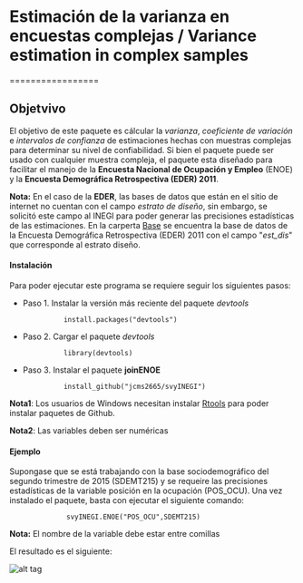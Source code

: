 # Estimación de la varianza en encuestas complejas / Variance estimation in complex samples
=================



## Objetvivo


El objetivo de este paquete es cálcular la _varianza_, _coeficiente de variación_ e _intervalos de confianza_ de estimaciones hechas con muestras complejas para determinar su nivel de confiabilidad.  Si bien el paquete puede ser usado con cualquier muestra compleja, el paquete esta diseñado para facilitar el manejo de la **Encuesta Nacional de Ocupación y Empleo**  (ENOE) y la **Encuesta Demográfica Retrospectiva (EDER) 2011**.

**Nota:** En el caso de la **EDER**, las bases de datos que están en el sitio de internet no cuentan con el campo _estrato de diseño_, sin embargo, se solicitó este campo al INEGI para poder generar las precisiones estadísticas de las estimaciones. En la carperta [Base](https://github.com/jcms2665/svyINEGI/tree/master/Base) se encuentra la base de datos de la Encuesta Demográfica Retrospectiva (EDER) 2011 con el campo "_est_dis_" que corresponde al estrato diseño.

 





#### Instalación

Para poder ejecutar este programa se requiere seguir los siguientes pasos:

+ Paso 1. Instalar la versión más reciente del paquete _devtools_

    ```
              install.packages("devtools")
    ```

+ Paso 2. Cargar el paquete _devtools_

    ```
              library(devtools)
    ```

+ Paso 3. Instalar el paquete **joinENOE**

    ```
              install_github("jcms2665/svyINEGI")
    ```

**Nota1**: Los usuarios de Windows necesitan instalar [Rtools](https://cran.r-project.org/bin/windows/Rtools/) para poder instalar  paquetes de Github.

**Nota2**: Las variables deben ser numéricas




#### Ejemplo

Supongase que se está trabajando con la base sociodemográfico del segundo trimestre de 2015 (SDEMT215) y se requeire las precisiones estadísticas de la variable posición en la ocupación (POS_OCU). Una vez instalado el paquete, basta con ejecutar el siguiente comando:


```
              svyINEGI.ENOE("POS_OCU",SDEMT215)
```


**Nota:** El nombre de la variable debe estar entre comillas


El resultado es el siguiente:



![alt tag](https://cloud.githubusercontent.com/assets/13545121/14332444/3e3199ae-fc0f-11e5-95fe-64627ccd699a.jpg)



